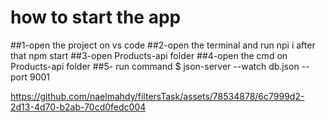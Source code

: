 # how to start the app
##1-open the project on vs code 
##2-open the terminal and run npi i after that npm start
##3-open Products-api folder
##4-open the cmd on Products-api folder
##5- run command $ json-server --watch db.json --port 9001

https://github.com/naelmahdy/filtersTask/assets/78534878/6c7999d2-2d13-4d70-b2ab-70cd0fedc004



